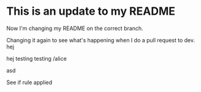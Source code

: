# This is an update to my README

Now I'm changing my README on the correct branch.

Changing it again to see what's happening when I do a pull request to dev.
hej

hej testing testing /alice

asd

See if rule applied
